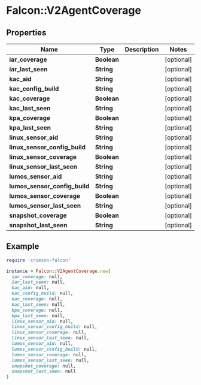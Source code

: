 # Falcon::V2AgentCoverage

## Properties

| Name | Type | Description | Notes |
| ---- | ---- | ----------- | ----- |
| **iar_coverage** | **Boolean** |  | [optional] |
| **iar_last_seen** | **String** |  | [optional] |
| **kac_aid** | **String** |  | [optional] |
| **kac_config_build** | **String** |  | [optional] |
| **kac_coverage** | **Boolean** |  | [optional] |
| **kac_last_seen** | **String** |  | [optional] |
| **kpa_coverage** | **Boolean** |  | [optional] |
| **kpa_last_seen** | **String** |  | [optional] |
| **linux_sensor_aid** | **String** |  | [optional] |
| **linux_sensor_config_build** | **String** |  | [optional] |
| **linux_sensor_coverage** | **Boolean** |  | [optional] |
| **linux_sensor_last_seen** | **String** |  | [optional] |
| **lumos_sensor_aid** | **String** |  | [optional] |
| **lumos_sensor_config_build** | **String** |  | [optional] |
| **lumos_sensor_coverage** | **Boolean** |  | [optional] |
| **lumos_sensor_last_seen** | **String** |  | [optional] |
| **snapshot_coverage** | **Boolean** |  | [optional] |
| **snapshot_last_seen** | **String** |  | [optional] |

## Example

```ruby
require 'crimson-falcon'

instance = Falcon::V2AgentCoverage.new(
  iar_coverage: null,
  iar_last_seen: null,
  kac_aid: null,
  kac_config_build: null,
  kac_coverage: null,
  kac_last_seen: null,
  kpa_coverage: null,
  kpa_last_seen: null,
  linux_sensor_aid: null,
  linux_sensor_config_build: null,
  linux_sensor_coverage: null,
  linux_sensor_last_seen: null,
  lumos_sensor_aid: null,
  lumos_sensor_config_build: null,
  lumos_sensor_coverage: null,
  lumos_sensor_last_seen: null,
  snapshot_coverage: null,
  snapshot_last_seen: null
)
```

